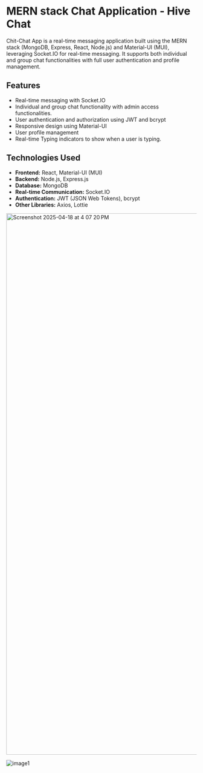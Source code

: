# MERN stack Chat Application - Hive Chat

Chit-Chat App is a real-time messaging application built using the MERN stack (MongoDB, Express, React, Node.js) and Material-UI (MUI), leveraging Socket.IO for real-time messaging. It supports both individual and group chat functionalities with full user authentication and profile management.

## Features

- Real-time messaging with Socket.IO
- Individual and group chat functionality with admin access functionalities.
- User authentication and authorization using JWT and bcrypt
- Responsive design using Material-UI
- User profile management
- Real-time Typing indicators to show when a user is typing.

## Technologies Used

- **Frontend:** React, Material-UI (MUI)
- **Backend:** Node.js, Express.js
- **Database:** MongoDB
- **Real-time Communication:** Socket.IO
- **Authentication:** JWT (JSON Web Tokens), bcrypt
- **Other Libraries:** Axios, Lottie

<img width="1430" alt="Screenshot 2025-04-18 at 4 07 20 PM" src="https://github.com/user-attachments/assets/17b6bb12-5cf8-4dd6-a264-b3745120e432" />

![image1 ](https://github.com/user-attachments/assets/4ff6fc21-2a9c-4bbe-9290-31350274a3c5)



